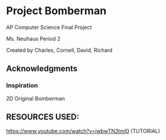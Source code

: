 # Project Bomberman
AP Computer Science Final Project

Ms. Neuhaus Period 2

Created by Charles, Cornell, David, Richard

## Acknowledgments
### Inspiration
2D Original Bomberman 

## RESOURCES USED: 

https://www.youtube.com/watch?v=iwbwTN3tmI0 (TUTORIAL)
